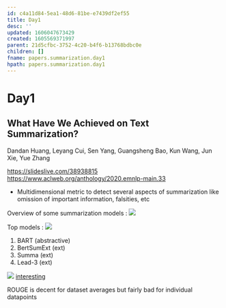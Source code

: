 ```yaml
---
id: c4a11d84-5ea1-48d6-81be-e7439df2ef55
title: Day1
desc: ''
updated: 1606047673429
created: 1605569371997
parent: 21d5cfbc-3752-4c20-b4f6-b13768bdbc0e
children: []
fname: papers.summarization.day1
hpath: papers.summarization.day1
---
```

# Day1

## What Have We Achieved on Text Summarization?

Dandan Huang, Leyang Cui, Sen Yang, Guangsheng Bao, Kun Wang, Jun Xie, Yue Zhang 

<https://slideslive.com/38938815>
<https://www.aclweb.org/anthology/2020.emnlp-main.33>

- Multidimensional metric to detect several aspects of summarization like omission of important information, falsities, etc

Overview of some summarization models :
![](emnlp2020-notes/assets/images/2020-11-17-00-35-25.png)

Top models :
![](emnlp2020-notes/assets/images/2020-11-17-00-37-34.png)

1. BART (abstractive)
2. BertSumExt (ext)
3. Summa (ext)
4. Lead-3 (ext)

![](emnlp2020-notes/assets/images/2020-11-22-13-15-42.png)
[interesting](8c716ab6-e253-4b05-8167-ad399382adbb)

ROUGE is decent for dataset averages but fairly bad for individual datapoints

